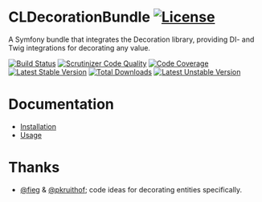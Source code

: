 # CLDecorationBundle [![License](https://poser.pugx.org/cleentfaar/decorator-bundle/license.svg)](https://packagist.org/packages/cleentfaar/decorator-bundle)

A Symfony bundle that integrates the Decoration library, providing DI- and Twig integrations for decorating any value.

[![Build Status](https://secure.travis-ci.org/cleentfaar/CLDecoratorBundle.svg)](http://travis-ci.org/cleentfaar/CLDecoratorBundle)
[![Scrutinizer Code Quality](https://scrutinizer-ci.com/g/cleentfaar/CLDecoratorBundle/badges/quality-score.png?b=master)](https://scrutinizer-ci.com/g/cleentfaar/CLDecoratorBundle/?branch=master)
[![Code Coverage](https://scrutinizer-ci.com/g/cleentfaar/CLDecoratorBundle/badges/coverage.png?b=master)](https://scrutinizer-ci.com/g/cleentfaar/CLDecoratorBundle/?branch=master)<br/>
[![Latest Stable Version](https://poser.pugx.org/cleentfaar/decorator-bundle/v/stable.svg)](https://packagist.org/packages/cleentfaar/decorator-bundle)
[![Total Downloads](https://poser.pugx.org/cleentfaar/decorator-bundle/downloads.svg)](https://packagist.org/packages/cleentfaar/decorator-bundle)
[![Latest Unstable Version](https://poser.pugx.org/cleentfaar/decorator-bundle/v/unstable.svg)](https://packagist.org/packages/cleentfaar/decorator-bundle)


# Documentation
- [Installation](Resources/doc/installation.md)
- [Usage](Resources/doc/usage.md)


# Thanks
- [@fieg](https://github.com/fieg) & [@pkruithof](https://github.com/pkruithof); code ideas for decorating entities specifically.
